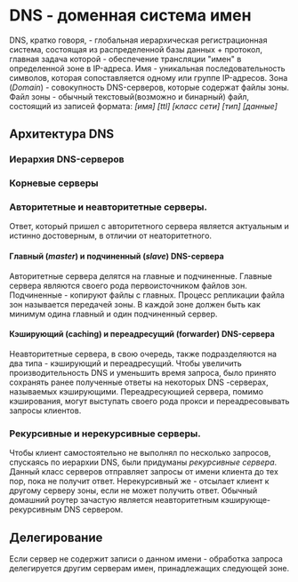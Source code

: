 # DNS - доменная система имен
DNS, кратко говоря, - глобальная иерархическая регистрационная система, состоящая из распределенной базы данных + протокол, главная задача которой - обеспечение трансляции "имен" в определенной зоне в IP-адреса. Имя - уникальная последовательность символов, которая сопоставляется одному или группе IP-адресов. Зона (*Domain*) -  совокупность DNS-серверов, которые содержат файлы зоны. Файл зоны - обычный текстовый(возможно и бинарный) файл, состоящий из записей формата:
*\[имя\] \[ttl\] \[класс сети\] \[тип\] \[данные\]*

## Архитектура DNS
### Иерархия DNS-серверов
### Корневые серверы
### Авторитетные и неавторитетные серверы.
Ответ, который пришел с авторитетного сервера является актуальным и истинно достоверным, в отличии от неаторитетного. 
#### Главный (*master*) и подчиненный (*slave*) DNS-сервера
Авторитетные сервера делятся на главные и подчиненные. Главные сервера являются своего рода первоисточником файлов зон. Подчиненные - копируют файлы с главных. Процесс репликации файла зон называется передачей зоны. В каждой зоне должен быть как минимум одина главный и один подчиненный сервер. 
#### Кэширующий (caching) и переадресущий (forwarder) DNS-сервера
Неавторитетные сервера, в свою очередь, также подразделяются на два типа - кэширующий и переадресущий. Чтобы увеличить производительность DNS и уменьшить время запроса, было принято cохранять ранее полученные ответы на некоторых DNS -серверах, называемых кэширующими. Переадресующией сервера, помимо кэширования, могут выступать своего рода прокси и переадресовывать запросы клиентов.
### Рекурсивные и нерекурсивные серверы.
Чтобы клиент самостоятельно не выполнял по несколько запросов, спускаясь по иерархии DNS, были придуманы *рекурсивные сервера*. Данный класс серверов отправляет запросы от имени клиента до тех пор, пока не получит ответ. Нерекурсивный же - отсылает клиент к другому серверу зоны, если не может получить ответ. Обычный домашний роутер зачастую является неавторитетным кэширующе-рекурсивным DNS сервером.   

## Делегирование
Если сервер не содержит записи о данном имени - обработка запроса делегируется другим серверам имен, принадлежащих следующей зоне.